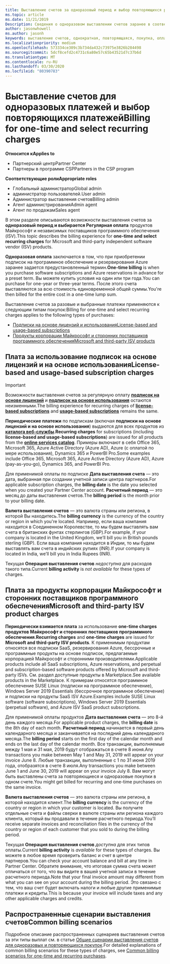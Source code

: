 ```yaml
---
title: Выставление счетов за одноразовый период и выбор повторяющихся расходов | Центр партнеров
ms.topic: article
ms.date: 11/21/2019
Description: Сведения о одноразовом выставлении счетов заранее в соответствии с предустановленным термином (ежемесячные и ежегодные подписки) и выставлении счетов за выбор регулярной оплаты (для соответствующих продуктов Майкрософт и сторонних поставщиков программного обеспечения) в центре партнеров.
author: jasonwhowell
ms.author: jasonh
keywords: выставление счетов, однократная, повторяющаяся, покупка, оплата, независимый поставщик
ms.localizationpriority: medium
ms.openlocfilehash: 573334ce309c3b734da432c73975e3826b284498
ms.sourcegitcommit: 5dcf8cefd2c4731c6a80e57c65b43521d7c37b6d
ms.translationtype: MT
ms.contentlocale: ru-RU
ms.lasthandoff: 03/30/2020
ms.locfileid: "80390783"
---
```

#  <a name="billing-for-one-time-and-select-recurring-charges"></a><span data-ttu-id="09573-104">Выставление счетов для одноразовых платежей и выбор повторяющихся платежей</span><span class="sxs-lookup"><span data-stu-id="09573-104">Billing for one-time and select recurring charges</span></span>

<span data-ttu-id="09573-105">**Относится к**</span><span class="sxs-lookup"><span data-stu-id="09573-105">**Applies to**</span></span>
- <span data-ttu-id="09573-106">Партнерский центр</span><span class="sxs-lookup"><span data-stu-id="09573-106">Partner Center</span></span>
- <span data-ttu-id="09573-107">Партнеры в программе CSP</span><span class="sxs-lookup"><span data-stu-id="09573-107">Partners in the CSP program</span></span>

<span data-ttu-id="09573-108">**Соответствующие роли**</span><span class="sxs-lookup"><span data-stu-id="09573-108">**Appropriate roles**</span></span>
-   <span data-ttu-id="09573-109">Глобальный администратор</span><span class="sxs-lookup"><span data-stu-id="09573-109">Global admin</span></span>
-   <span data-ttu-id="09573-110">администратор пользователей.</span><span class="sxs-lookup"><span data-stu-id="09573-110">User admin</span></span>
-   <span data-ttu-id="09573-111">Администратор выставления счетов</span><span class="sxs-lookup"><span data-stu-id="09573-111">Billing admin</span></span>
-   <span data-ttu-id="09573-112">Агент администрирования</span><span class="sxs-lookup"><span data-stu-id="09573-112">Admin agent</span></span>
-   <span data-ttu-id="09573-113">Агент по продажам</span><span class="sxs-lookup"><span data-stu-id="09573-113">Sales agent</span></span>

<span data-ttu-id="09573-114">В этом разделе описываются возможности выставления счетов за **одноразовый период и выбирается Регулярная оплата** продуктов Майкрософт и независимых поставщиков программного обеспечения (ISV).</span><span class="sxs-lookup"><span data-stu-id="09573-114">This topic describes the billing experience for **one-time and select recurring charges** for Microsoft and third-party independent software vendor (ISV) products.</span></span> 

<span data-ttu-id="09573-115">**Одноразовая оплата** заключается в том, что при приобретении подписок на программное обеспечение и резервирования Azure заранее задается предустановленный термин.</span><span class="sxs-lookup"><span data-stu-id="09573-115">**One-time billing** is when you purchase software subscriptions and Azure reservations in advance for a preset term.</span></span> <span data-ttu-id="09573-116">Вы можете купить условия на один или три года.</span><span class="sxs-lookup"><span data-stu-id="09573-116">You can purchase for one-year or three-year terms.</span></span> <span data-ttu-id="09573-117">После этого счета выставляются за всю стоимость единовременной общей суммы.</span><span class="sxs-lookup"><span data-stu-id="09573-117">You're then billed for the entire cost in a one-time lump sum.</span></span>

<span data-ttu-id="09573-118">Выставление счетов за разовые и выбранные платежи применяются к следующим типам покупок:</span><span class="sxs-lookup"><span data-stu-id="09573-118">Billing for one-time and select recurring charges applies to the following types of purchases:</span></span>

- [<span data-ttu-id="09573-119">Подписки на основе лицензий и использования</span><span class="sxs-lookup"><span data-stu-id="09573-119">License-based and usage-based subscriptions</span></span>](#license-based-and-usage-based-subscription-charges)
- [<span data-ttu-id="09573-120">Продукты корпорации Майкрософт и сторонних поставщиков программного обеспечения</span><span class="sxs-lookup"><span data-stu-id="09573-120">Microsoft and third-party ISV products</span></span>](#microsoft-and-third-party-isv-product-charges)

## <a name="license-based-and-usage-based-subscription-charges"></a><span data-ttu-id="09573-121">Плата за использование подписок на основе лицензий и на основе использования</span><span class="sxs-lookup"><span data-stu-id="09573-121">License-based and usage-based subscription charges</span></span>

> [!IMPORTANT]
> <span data-ttu-id="09573-122">Возможности выставления счетов за регулярную оплату [**подписок на основе лицензий**](license-based-billing.md) и [**подписок на основе использования**](usage-based-billing.md) остаются неизменными.</span><span class="sxs-lookup"><span data-stu-id="09573-122">The billing experience for recurring charges of [**license-based subscriptions**](license-based-billing.md) and [**usage-based subscriptions**](usage-based-billing.md) remains the same.</span></span>

<span data-ttu-id="09573-123">**Периодические платежи** по подпискам (включая **подписки на основе лицензий и на основе использования**) выдаются для всех продуктов из [**каталога веб-службы**](https://partner.microsoft.com/commerce/preferredoffers/list).</span><span class="sxs-lookup"><span data-stu-id="09573-123">**Recurring charges** for subscriptions (including **license-based and usage-based subscriptions**) are issued for all products from the [**online services catalog**](https://partner.microsoft.com/commerce/preferredoffers/list).</span></span> <span data-ttu-id="09573-124">Примеры включают в себя Office 365, Microsoft 365, Azure Active Directory (Azure AD), Azure (с оплатой по мере использования), Dynamics 365 и PowerBI Pro.</span><span class="sxs-lookup"><span data-stu-id="09573-124">Some examples include Office 365, Microsoft 365, Azure Active Directory (Azure AD), Azure (pay-as-you-go), Dynamics 365, and PowerBI Pro.</span></span>

<span data-ttu-id="09573-125">Для применимой оплаты по подписке **Дата выставления счета** — это дата, выбранная при создании учетной записи центра партнеров.</span><span class="sxs-lookup"><span data-stu-id="09573-125">For applicable subscription charges, the **billing date** is the date you selected when you created your Partner Center account.</span></span> <span data-ttu-id="09573-126">**Расчетный период** — это месяц до даты выставления счетов.</span><span class="sxs-lookup"><span data-stu-id="09573-126">The **billing period** is the month prior to your billing date.</span></span>

<span data-ttu-id="09573-127">**Валюта выставления счетов** — это валюта страны или региона, в которой Вы находитесь.</span><span class="sxs-lookup"><span data-stu-id="09573-127">The **billing currency** is the currency of the country or region in which you're located.</span></span> <span data-ttu-id="09573-128">Например, если ваша компания находится в Соединенном Королевстве, то мы будем выставлять вам счета в британских фунтах стерлингов (GBP).</span><span class="sxs-lookup"><span data-stu-id="09573-128">For example, if your company is located in the United Kingdom, we’ll bill you in British pounds sterling (GBP).</span></span> <span data-ttu-id="09573-129">Если ваша компания находится в Индии, то мы будем выставлять вам счета в индийских рупиях (INR).</span><span class="sxs-lookup"><span data-stu-id="09573-129">If your company is located in India, we’ll bill you in India Rupees (INR).</span></span>

<span data-ttu-id="09573-130">Текущая **Операция выставления счетов** *недоступна* для расходов такого типа.</span><span class="sxs-lookup"><span data-stu-id="09573-130">Current **billing activity** is *not available* for these types of charges.</span></span>

## <a name="microsoft-and-third-party-isv-product-charges"></a><span data-ttu-id="09573-131">Плата за продукты корпорации Майкрософт и сторонних поставщиков программного обеспечения</span><span class="sxs-lookup"><span data-stu-id="09573-131">Microsoft and third-party ISV product charges</span></span>

<span data-ttu-id="09573-132">**Периодически взимается плата** за использование **one-time charges** **продуктов Майкрософт и сторонних поставщиков программного обеспечения**.</span><span class="sxs-lookup"><span data-stu-id="09573-132">**Recurring charges** and **one-time charges** are issued for **Microsoft and third-party ISV products**.</span></span> <span data-ttu-id="09573-133">К применимым продуктам относятся все подписки SaaS, резервирования Azure, бессрочные и программные продукты на основе подписок, предлагаемые корпорацией Майкрософт и сторонними производителями.</span><span class="sxs-lookup"><span data-stu-id="09573-133">Applicable products include all SaaS subscriptions, Azure reservations, and perpetual and subscription-based software products offered by Microsoft and third-party ISVs.</span></span> <span data-ttu-id="09573-134">См. раздел доступные продукты в Marketplace.</span><span class="sxs-lookup"><span data-stu-id="09573-134">See available products in the Marketplace.</span></span> <span data-ttu-id="09573-135">К примерам относятся программное обеспечение SUSE Linux (подписки на программное обеспечение), Windows Server 2019 Essentials (бессрочное программное обеспечение) и подписки на продукты SaaS ISV Azure.</span><span class="sxs-lookup"><span data-stu-id="09573-135">Examples include SUSE Linux software (software subscriptions), Windows Server 2019 Essentials (perpetual software), and Azure ISV SaaS product subscriptions.</span></span>

<span data-ttu-id="09573-136">Для применимой оплаты продуктов **Дата выставления счета** — это 8-й день каждого месяца.</span><span class="sxs-lookup"><span data-stu-id="09573-136">For applicable product charges, the **billing date** is the 8th day of each month.</span></span> <span data-ttu-id="09573-137">**Расчетный период** начинается в первый день календарного месяца и заканчивается на последний день календарного месяца.</span><span class="sxs-lookup"><span data-stu-id="09573-137">The **billing period** starts on the first day of the calendar month and ends on the last day of the calendar month.</span></span> <span data-ttu-id="09573-138">Все транзакции, выполняемые между 1 мая и 31 мая, 2019 будут отображаться в счете 8 июня.</span><span class="sxs-lookup"><span data-stu-id="09573-138">Any transactions you make between May 1 and May 31, 2019 will appear on your invoice June 8.</span></span> <span data-ttu-id="09573-139">Любые транзакции, выполненные с 1 по 31 июня 2019 года, отобразятся в счете 8 июля.</span><span class="sxs-lookup"><span data-stu-id="09573-139">Any transactions you make between June 1 and June 30, 2019 will appear on your invoice July 8.</span></span> <span data-ttu-id="09573-140">Вам могут быть выставлены счета за повторяющиеся и одноразовые покупки в одном счете.</span><span class="sxs-lookup"><span data-stu-id="09573-140">You might get billed for recurring and one-time purchases on the same invoice.</span></span>

<span data-ttu-id="09573-141">**Валюта выставления счетов** — это валюта страны или региона, в которой находится клиент.</span><span class="sxs-lookup"><span data-stu-id="09573-141">The **billing currency** is the currency of the country or region in which your customer is located.</span></span> <span data-ttu-id="09573-142">Вы получите отдельные счета и файлы сверки в валюте страны или региона каждого клиента, который вы продавали в течение расчетного периода.</span><span class="sxs-lookup"><span data-stu-id="09573-142">You’ll receive separate invoices and reconciliation files in the currency of the country or region of each customer that you sold to during the billing period.</span></span>

<span data-ttu-id="09573-143">Текущая **Операция выставления счетов** *доступна* для этих типов оплаты.</span><span class="sxs-lookup"><span data-stu-id="09573-143">Current **billing activity** is *available* for these types of charges.</span></span> <span data-ttu-id="09573-144">Вы можете в любое время проверить баланс и счет в центре партнеров.</span><span class="sxs-lookup"><span data-stu-id="09573-144">You can check your account balance and bill at any time in Partner Center.</span></span> <span data-ttu-id="09573-145">Обратите внимание, что итоговая сумма счета может отличаться от того, что вы видите в вашей учетной записи в течение расчетного периода.</span><span class="sxs-lookup"><span data-stu-id="09573-145">Note that your final invoice amount may different from what you can see on your account during the billing period.</span></span> <span data-ttu-id="09573-146">Это связано с тем, что ваш счет будет включать налоги и любые другие применимые платежи и кредиты.</span><span class="sxs-lookup"><span data-stu-id="09573-146">This is because your invoice will include taxes and any other applicable charges and credits.</span></span>

## <a name="common-billing-scenarios"></a><span data-ttu-id="09573-147">Распространенные сценарии выставления счетов</span><span class="sxs-lookup"><span data-stu-id="09573-147">Common billing scenarios</span></span>

<span data-ttu-id="09573-148">Подробное описание распространенных сценариев выставления счетов за эти типы выплат см. в статье [Общие сценарии выставления счетов для одноразовых и повторяющихся покупок](common-billing-scenarios-onetime-recurring.md).</span><span class="sxs-lookup"><span data-stu-id="09573-148">For detailed explanations of common billing scenarios for these types of charges, see [Common billing scenarios for one-time and recurring purchases](common-billing-scenarios-onetime-recurring.md).</span></span>
